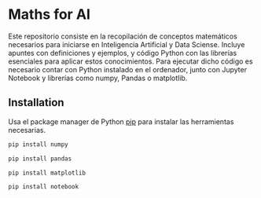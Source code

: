 # Maths for AI

Este repositorio consiste en la recopilación de conceptos matemáticos necesarios para iniciarse en Inteligencia Artificial y Data Sciense. Incluye apuntes con definiciones y ejemplos, y código Python con las librerías esenciales para aplicar estos conocimientos. Para ejecutar dicho código es necesario contar con Python instalado en el ordenador, junto con Jupyter Notebook y librerías como numpy, Pandas o matplotlib.

## Installation

Usa el package manager de Python [pip](https://pypi.org/project/pip/) para instalar las herramientas necesarias.

```bash
pip install numpy

pip install pandas

pip install matplotlib

pip install notebook
```
